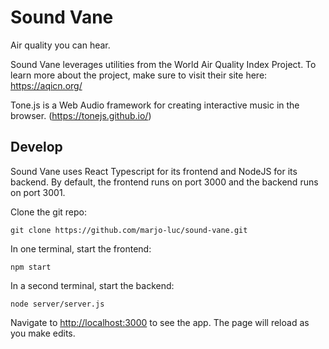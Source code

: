 # Sound Vane

Air quality you can hear.

Sound Vane leverages utilities from the World Air Quality Index Project. To learn more about the project, make sure to visit their site here: https://aqicn.org/

Tone.js is a Web Audio framework for creating interactive music in the browser. (https://tonejs.github.io/)

## Develop

Sound Vane uses React Typescript for its frontend and NodeJS for its backend. By default, the frontend runs on port 3000 and the backend runs on port 3001.


Clone the git repo:

`git clone https://github.com/marjo-luc/sound-vane.git`


In one terminal, start the frontend:

`npm start`


In a second terminal, start the backend:

`node server/server.js`


Navigate to [http://localhost:3000](http://localhost:3000) to see the app. The page will reload as you make edits.
